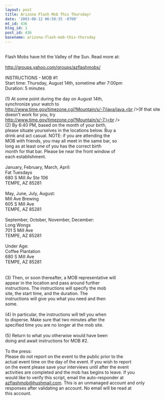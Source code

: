```yaml
---
layout: post
title: Arizona Flash Mob This Thursday!
date: '2003-08-12 06:50:35 -0700'
mt_id: 436
blog_id: 1
post_id: 436
basename: arizona-flash-mob-this-thursday
---
```

<br />Flash Mobs have hit the Valley of the Sun. Read more at:<br /><br />http://groups.yahoo.com/groups/azflashmobs/<br /><br />INSTRUCTIONS - MOB #1<br />Start time: Thursday, August 14th, sometime after 7:00pm<br />Duration: 5 minutes<br /><br />(1) At some point during the day on August 14th,<br />synchronize your watch to<br />http://www.time.gov/timezone.cgi?Mountain/s/-7/java/java.<br />(If that site doesn't work for you, try<br />http://www.time.gov/timezone.cgi?Mountain/s/-7.)<br /><br />(2) By 6:40 PM, based on the month of your birth,<br />please situate yourselves in the locations below. Buy a<br />drink and act casual. NOTE: if you are attending the<br />MOB with friends, you may all meet in the same bar, so<br />long as at least one of you has the correct birth<br />month for that bar. Please be near the front window of<br />each establishment.<br /><br />January, February, March, April: <br />  Fat Tuesdays<br />  680 S Mill Av Ste 106 <br />  TEMPE, AZ 85281<br /><br />May, June, July, August: <br />  Mill Ave Brewing<br />  605 S Mill Ave <br />  TEMPE, AZ 85281<br /><br />September, October, November, December: <br />  Long Wongs<br />  701 S Mill Ave <br />  TEMPE, AZ 85281<br /><br />Under Age:<br />  Coffee Plantation<br />  680 S Mill Ave<br />  TEMPE, AZ 85281<br /><br /><br />(3) Then, or soon thereafter, a MOB representative will<br />appear in the location and pass around further<br />instructions. The instructions will specify the mob<br />site, the start time, and the duration. The<br />instructions will give you what you need and then<br />some.<br /><br />(4) In particular, the instructions will tell you when<br />to disperse. Make sure that two minutes after the<br />specified time you are no longer at the mob site.<br /><br />(5) Return to what you otherwise would have been<br />doing and await instructions for MOB #2.<br /><br />To the press: <br />Please do not report on the event to the public prior to the <br />actual event time on the day of the event. If you wish to report <br />on the event please save your interviews until after the event <br />activities are completed and the mob has begins to leave. If you <br />would like to verify this script, email the auto-responder at <br />azflashmob@hushmail.com. This is an unmanaged account and only <br />responses after validating an account. No email will be read at <br />this account.<br /><br /><br />

